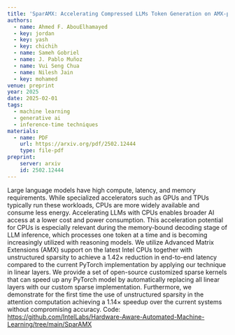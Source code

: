 ```yaml
---
title: 'SparAMX: Accelerating Compressed LLMs Token Generation on AMX-powered CPUs'
authors:
  - name: Ahmed F. AbouElhamayed
  - key: jordan
  - key: yash
  - key: chichih
  - name: Sameh Gobriel
  - name: J. Pablo Muñoz
  - name: Vui Seng Chua
  - name: Nilesh Jain
  - key: mohamed
venue: preprint
year: 2025
date: 2025-02-01
tags:
  - machine learning
  - generative ai
  - inference-time techniques
materials:
  - name: PDF
    url: https://arxiv.org/pdf/2502.12444
    type: file-pdf
preprint:
    server: arxiv
    id: 2502.12444
---
```

Large language models have high compute, latency, and memory requirements. While specialized accelerators such as GPUs and TPUs typically run these workloads, CPUs are more widely available and consume less energy. Accelerating LLMs with CPUs enables broader AI access at a lower cost and power consumption. This acceleration potential for CPUs is especially relevant during the memory-bound decoding stage of LLM inference, which processes one token at a time and is becoming increasingly utilized with reasoning models. We utilize Advanced Matrix Extensions (AMX) support on the latest Intel CPUs together with unstructured sparsity to achieve a $1.42 \times$ reduction in end-to-end latency compared to the current PyTorch implementation by applying our technique in linear layers. We provide a set of open-source customized sparse kernels that can speed up any PyTorch model by automatically replacing all linear layers with our custom sparse implementation. Furthermore, we demonstrate for the first time the use of unstructured sparsity in the attention computation achieving a $1.14 \times$ speedup over the current systems without compromising accuracy. Code: https://github.com/IntelLabs/Hardware-Aware-Automated-Machine-Learning/tree/main/SparAMX

